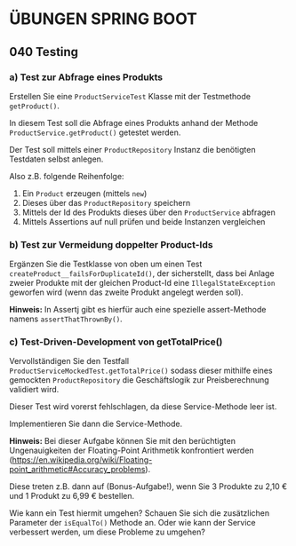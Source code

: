 # ÜBUNGEN SPRING BOOT

## 040 Testing

### a) Test zur Abfrage eines Produkts

Erstellen Sie eine `ProductServiceTest` Klasse mit der Testmethode
`getProduct()`.

In diesem Test soll die Abfrage eines Produkts anhand der Methode `ProductService.getProduct()`
getestet werden.

Der Test soll mittels einer `ProductRepository` Instanz
die benötigten Testdaten selbst anlegen.

Also z.B. folgende Reihenfolge:

1. Ein `Product` erzeugen (mittels `new`)
2. Dieses über das `ProductRepository` speichern
3. Mittels der Id des Produkts dieses über den `ProductService` abfragen
4. Mittels Assertions auf null prüfen und beide Instanzen vergleichen

### b) Test zur Vermeidung doppelter Product-Ids

Ergänzen Sie die Testklasse von oben um einen Test `createProduct__failsForDuplicateId()`,
der sicherstellt, dass bei Anlage
zweier Produkte mit der gleichen Product-Id eine `IllegalStateException` geworfen wird (wenn
das zweite Produkt angelegt werden soll).

**Hinweis:** In Assertj gibt es hierfür auch eine spezielle assert-Methode namens `assertThatThrownBy()`.

### c) Test-Driven-Development von getTotalPrice()

Vervollständigen Sie den Testfall `ProductServiceMockedTest.getTotalPrice()`
sodass dieser mithilfe eines gemockten `ProductRepository` die Geschäftslogik zur
Preisberechnung validiert wird.

Dieser Test wird vorerst fehlschlagen, da diese Service-Methode leer ist.

Implementieren Sie dann die Service-Methode.

**Hinweis:** Bei dieser Aufgabe können Sie mit den berüchtigten Ungenauigkeiten der Floating-Point Arithmetik
konfrontiert werden (https://en.wikipedia.org/wiki/Floating-point_arithmetic#Accuracy_problems).

Diese treten z.B. dann auf (Bonus-Aufgabe!), wenn Sie 3 Produkte zu 2,10 € und 1 Produkt zu 6,99 € bestellen.

Wie kann ein Test hiermit umgehen? Schauen Sie sich die zusätzlichen Parameter der `isEqualTo()` Methode an.
Oder wie kann der Service verbessert werden, um diese Probleme zu umgehen?